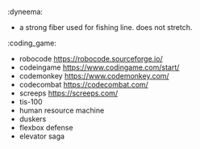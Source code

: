 :dyneema:
- a strong fiber used for fishing line. does not stretch.

:coding_game:
- robocode https://robocode.sourceforge.io/
- codeingame https://www.codingame.com/start/
- codemonkey https://www.codemonkey.com/
- codecombat https://codecombat.com/
- screeps https://screeps.com/
- tis-100
- human resource machine
- duskers
- flexbox defense
- elevator saga
